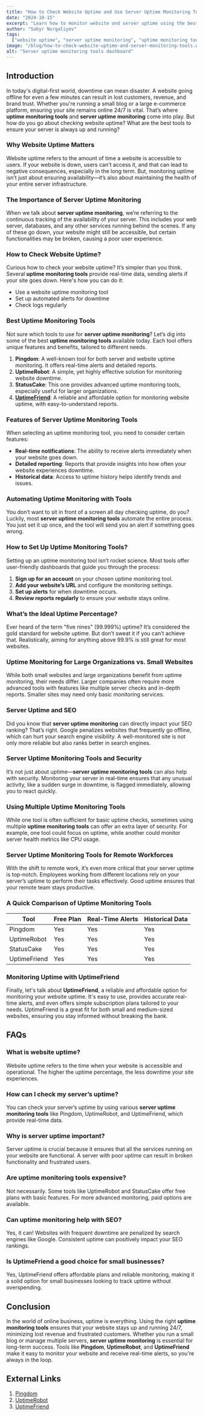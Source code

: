```yaml
---
title: "How to Check Website Uptime and Use Server Uptime Monitoring Tools Effectively"
date: "2024-10-15"
excerpt: "Learn how to monitor website and server uptime using the best uptime monitoring tools. Understand key strategies for maximizing your website’s performance."
author: "Sabyr Nurgaliyev"
tags:
  ["website uptime", "server uptime monitoring", "uptime monitoring tools"]
image: "/blog/how-to-check-website-uptime-and-server-monitoring-tools.webp"
alt: "Server uptime monitoring tools dashboard"
---
```


## Introduction

In today's digital-first world, downtime can mean disaster. A website going offline for even a few minutes can result in lost customers, revenue, and brand trust. Whether you're running a small blog or a large e-commerce platform, ensuring your site remains online 24/7 is vital. That’s where **uptime monitoring tools** and **server uptime monitoring** come into play. But how do you go about checking website uptime? What are the best tools to ensure your server is always up and running?

### Why Website Uptime Matters

Website uptime refers to the amount of time a website is accessible to users. If your website is down, users can't access it, and that can lead to negative consequences, especially in the long term. But, monitoring uptime isn’t just about ensuring availability—it’s also about maintaining the health of your entire server infrastructure.

### The Importance of Server Uptime Monitoring

When we talk about **server uptime monitoring**, we’re referring to the continuous tracking of the availability of your server. This includes your web server, databases, and any other services running behind the scenes. If any of these go down, your website might still be accessible, but certain functionalities may be broken, causing a poor user experience.

### How to Check Website Uptime?

Curious how to check your website uptime? It’s simpler than you think. Several **uptime monitoring tools** provide real-time data, sending alerts if your site goes down. Here's how you can do it:

- Use a website uptime monitoring tool
- Set up automated alerts for downtime
- Check logs regularly

### Best Uptime Monitoring Tools

Not sure which tools to use for **server uptime monitoring**? Let’s dig into some of the best **uptime monitoring tools** available today. Each tool offers unique features and benefits, tailored to different needs.

1. **Pingdom**: A well-known tool for both server and website uptime monitoring. It offers real-time alerts and detailed reports.
2. **UptimeRobot**: A simple, yet highly effective solution for monitoring website downtime.
3. **StatusCake**: This one provides advanced uptime monitoring tools, especially useful for larger organizations.
4. **[UptimeFriend](https://uptimefriend.com/)**: A reliable and affordable option for monitoring website uptime, with easy-to-understand reports.

### Features of Server Uptime Monitoring Tools

When selecting an uptime monitoring tool, you need to consider certain features:

- **Real-time notifications**: The ability to receive alerts immediately when your website goes down.
- **Detailed reporting**: Reports that provide insights into how often your website experiences downtime.
- **Historical data**: Access to uptime history helps identify trends and issues.

### Automating Uptime Monitoring with Tools

You don’t want to sit in front of a screen all day checking uptime, do you? Luckily, most **server uptime monitoring tools** automate the entire process. You just set it up once, and the tool will send you an alert if something goes wrong.

### How to Set Up Uptime Monitoring Tools?

Setting up an uptime monitoring tool isn’t rocket science. Most tools offer user-friendly dashboards that guide you through the process:

1. **Sign up for an account** on your chosen uptime monitoring tool.
2. **Add your website’s URL** and configure the monitoring settings.
3. **Set up alerts** for when downtime occurs.
4. **Review reports regularly** to ensure your website stays online.

### What’s the Ideal Uptime Percentage?

Ever heard of the term "five nines" (99.999%) uptime? It’s considered the gold standard for website uptime. But don’t sweat it if you can’t achieve that. Realistically, aiming for anything above 99.9% is still great for most websites.

### Uptime Monitoring for Large Organizations vs. Small Websites

While both small websites and large organizations benefit from uptime monitoring, their needs differ. Larger companies often require more advanced tools with features like multiple server checks and in-depth reports. Smaller sites may need only basic monitoring services.

### Server Uptime and SEO

Did you know that **server uptime monitoring** can directly impact your SEO ranking? That’s right. Google penalizes websites that frequently go offline, which can hurt your search engine visibility. A well-monitored site is not only more reliable but also ranks better in search engines.

### Server Uptime Monitoring Tools and Security

It’s not just about uptime—**server uptime monitoring tools** can also help with security. Monitoring your server in real-time ensures that any unusual activity, like a sudden surge in downtime, is flagged immediately, allowing you to react quickly.

### Using Multiple Uptime Monitoring Tools

While one tool is often sufficient for basic uptime checks, sometimes using multiple **uptime monitoring tools** can offer an extra layer of security. For example, one tool could focus on uptime, while another could monitor server health metrics like CPU usage.

### Server Uptime Monitoring Tools for Remote Workforces

With the shift to remote work, it’s even more critical that your server uptime is top-notch. Employees working from different locations rely on your server’s uptime to perform their tasks effectively. Good uptime ensures that your remote team stays productive.

### A Quick Comparison of Uptime Monitoring Tools

| **Tool**          | **Free Plan** | **Real-Time Alerts** | **Historical Data** |
|-------------------|---------------|----------------------|---------------------|
| Pingdom           | Yes           | Yes                  | Yes                 |
| UptimeRobot       | Yes           | Yes                  | Yes                 |
| StatusCake        | Yes           | Yes                  | Yes                 |
| UptimeFriend      | Yes           | Yes                  | Yes                 |

### Monitoring Uptime with UptimeFriend

Finally, let's talk about **UptimeFriend**, a reliable and affordable option for monitoring your website uptime. It's easy to use, provides accurate real-time alerts, and even offers simple subscription plans tailored to your needs. UptimeFriend is a great fit for both small and medium-sized websites, ensuring you stay informed without breaking the bank.

## FAQs

### What is website uptime?

Website uptime refers to the time when your website is accessible and operational. The higher the uptime percentage, the less downtime your site experiences.

### How can I check my server’s uptime?

You can check your server’s uptime by using various **server uptime monitoring tools** like Pingdom, UptimeRobot, and UptimeFriend, which provide real-time data.

### Why is server uptime important?

Server uptime is crucial because it ensures that all the services running on your website are functional. A server with poor uptime can result in broken functionality and frustrated users.

### Are uptime monitoring tools expensive?

Not necessarily. Some tools like UptimeRobot and StatusCake offer free plans with basic features. For more advanced monitoring, paid options are available.

### Can uptime monitoring help with SEO?

Yes, it can! Websites with frequent downtime are penalized by search engines like Google. Consistent uptime can positively impact your SEO rankings.

### Is UptimeFriend a good choice for small businesses?

Yes, UptimeFriend offers affordable plans and reliable monitoring, making it a solid option for small businesses looking to track uptime without overspending.

## Conclusion

In the world of online business, uptime is everything. Using the right **uptime monitoring tools** ensures that your website stays up and running 24/7, minimizing lost revenue and frustrated customers. Whether you run a small blog or manage multiple servers, **server uptime monitoring** is essential for long-term success. Tools like **Pingdom**, **UptimeRobot**, and **UptimeFriend** make it easy to monitor your website and receive real-time alerts, so you're always in the loop.

## External Links

1. [Pingdom](https://www.pingdom.com/)
2. [UptimeRobot](https://uptimerobot.com/)
3. [UptimeFriend](https://uptimefriend.com)
